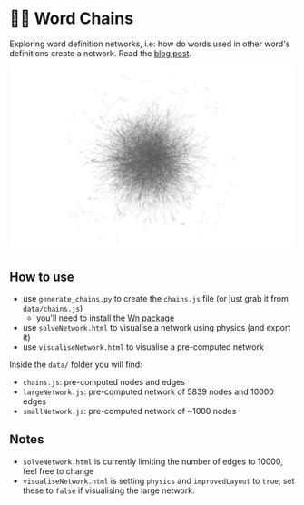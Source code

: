 # ⛓️‍💥 Word Chains

Exploring word definition networks, i.e: how do words used in other word's definitions create a network.
Read the [blog post](https://petargyurov.com/2025-06-22/word-chains).

<img src="cover.png" />

## How to use

- use `generate_chains.py` to create the `chains.js` file (or just grab it from `data/chains.js`)
  - you'll need to install the [Wn package](https://wn.readthedocs.io/en/latest/)
- use `solveNetwork.html` to visualise a network using physics (and export it)
- use `visualiseNetwork.html` to visualise a pre-computed network

Inside the `data/` folder you will find:

- `chains.js`: pre-computed nodes and edges
- `largeNetwork.js`: pre-computed network of 5839 nodes and 10000 edges
- `smallNetwork.js`: pre-computed network of ~1000 nodes

## Notes

- `solveNetwork.html` is currently limiting the number of edges to 10000, feel free to change
- `visualiseNetwork.html` is setting `physics` and `improvedLayout` to `true`; set these to `false` if visualising the large network.
